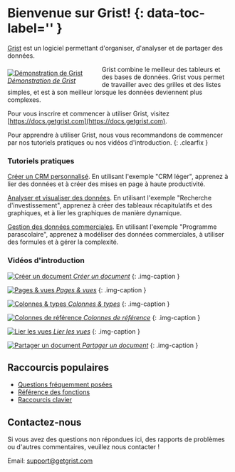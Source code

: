 # Bienvenue sur Grist! {: data-toc-label='' }

[Grist](https://www.getgrist.com) est un logiciel permettant d'organiser, d'analyser et de partager des données.


<div class="img-caption clearfix" style="float: left; width: 188px; margin: 8px 24px 8px 0px;">   <a href="#" data-toggle="modal" data-target="#video-modal" data-thevideo="https://www.youtube.com/embed/XYZ_ZGSxU00">   <img alt="Démonstration de Grist" src="https://img.youtube.com/vi/XYZ_ZGSxU00/0.jpg">   <em>Démonstration de Grist</em>   </a> </div> Grist combine le meilleur des tableurs et des bases de données. Grist vous permet de travailler avec des grilles et des listes simples, et est à son meilleur lorsque les données deviennent plus complexes.

Pour vous inscrire et commencer à utiliser Grist, visitez [https://docs.getgrist.com](https://docs.getgrist.com).

Pour apprendre à utiliser Grist, nous vous recommandons de commencer par nos tutoriels pratiques ou nos vidéos d'introduction. {: .clearfix }

<div class="row" markdown="1">
</div>
<div data-md-type="block_html">
<div class="col-md-6" markdown="1">
</div>
<h3 data-md-type="header" data-md-header-level="3">Tutoriels pratiques</h3>
<p data-md-type="paragraph"><a href="lightweight-crm.md" data-md-type="link">Créer un CRM personnalisé</a>. En utilisant l'exemple "CRM léger", apprenez à lier des données et à créer des mises en page à haute productivité.</p>
<p data-md-type="paragraph"><a href="investment-research.md" data-md-type="link">Analyser et visualiser des données</a>. En utilisant l'exemple "Recherche d'investissement", apprenez à créer des tableaux récapitulatifs et des graphiques, et à lier les graphiques de manière dynamique.</p>
<p data-md-type="paragraph"><a href="afterschool-program.md" data-md-type="link">Gestion des données commerciales</a>. En utilisant l'exemple "Programme parascolaire", apprenez à modéliser des données commerciales, à utiliser des formules et à gérer la complexité.</p>
<div data-md-type="block_html"></div>
</div>
<div data-md-type="block_html">
<div class="col-md-6 column-images" markdown="1">
</div>
<h3 data-md-type="header" data-md-header-level="3">Vidéos d'introduction</h3>
<p data-md-type="paragraph"><a href="creating-doc.md" data-md-type="link"><img src="https://img.youtube.com/vi/eL0EU_Fv_TI/0.jpg" alt="Créer un document" data-md-type="image"> <em data-md-type="emphasis">Créer un document</em></a> {: .img-caption }</p>
<p data-md-type="paragraph"><a href="page-widgets.md" data-md-type="link"><img src="https://img.youtube.com/vi/vTfOUEFR73Y/0.jpg" alt="Pages &amp; vues" data-md-type="image"> <em data-md-type="emphasis">Pages &amp; vues</em></a> {: .img-caption }</p>
<p data-md-type="paragraph"><a href="col-types.md" data-md-type="link"><img src="https://img.youtube.com/vi/kEKYcW3h4V8/0.jpg" alt="Colonnes &amp; types" data-md-type="image"> <em data-md-type="emphasis">Colonnes &amp; types</em></a> {: .img-caption }</p>
<p data-md-type="paragraph"><a href="col-refs.md" data-md-type="link"><img src="https://img.youtube.com/vi/fkn2YCxEvTc/0.jpg" alt="Colonnes de référence" data-md-type="image"> <em data-md-type="emphasis">Colonnes de&nbsp;référence</em></a> {: .img-caption }</p>
<p data-md-type="paragraph"><a href="linking-widgets.md" data-md-type="link"><img src="https://img.youtube.com/vi/F5m_je0QKvs/0.jpg" alt="Lier les vues" data-md-type="image"> <em data-md-type="emphasis">Lier les vues</em></a> {: .img-caption }</p>
<p data-md-type="paragraph"><a href="sharing.md" data-md-type="link"><img src="https://img.youtube.com/vi/vJpcC3-FHF8/0.jpg" alt="Partager un document" data-md-type="image"> <em data-md-type="emphasis">Partager un document</em></a> {: .img-caption }</p>
<div data-md-type="block_html"></div>
</div>
<div data-md-type="block_html"></div>

## Raccourcis populaires

- [Questions fréquemment posées](FAQ.md)
- [Référence des fonctions](functions.md)
- [Raccourcis clavier](keyboard-shortcuts.md)

<!--

![Creating a doc](https://img.youtube.com/vi/TODO/0.jpg) *Sorting & filtering*
{: .img-caption .coming-soon }

![Creating a doc](https://img.youtube.com/vi/TODO/0.jpg) *Writing formulas*
{: .img-caption .coming-soon }

![Creating a doc](https://img.youtube.com/vi/TODO/0.jpg) *Summarizing data*
{: .img-caption .coming-soon }

![Creating a doc](https://img.youtube.com/vi/TODO/0.jpg) *Teams and workspaces*
{: .img-caption .coming-soon }

-->

## Contactez-nous

Si vous avez des questions non répondues ici, des rapports de problèmes ou d'autres commentaires, veuillez nous contacter !

Email: [support@getgrist.com](mailto:support@getgrist.com)
